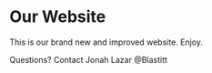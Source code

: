 # Our Website
This is our brand new and improved website. Enjoy.

Questions? Contact Jonah Lazar @Blastitt